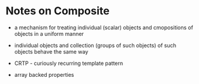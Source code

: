 # Notes on Composite
- a mechanism for treating individual (scalar) objects and cmopositions of objects in a uniform manner

- individual objects and collection (groups of such objects) of such objects behave the same way

- CRTP - curiously recurring template pattern

- array backed properties
